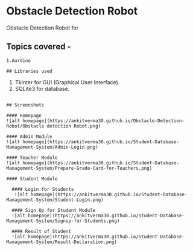# Obstacle Detection Robot
Obstacle Detection Robot for 

## Topics covered -
```
1.Aurdino 

## Libraries used
```
1. Tkinter for GUI (Graphical User Interface).
2. SQLite3 for database.
```

## Screenshots

#### Homepage
![alt homepage](https://ankitverma30.github.io/Obstacle-Detection-Robot/Obstacle detection Robot.png)

#### Admin Module
![alt homepage](https://ankitverma30.github.io/Student-Database-Management-System/Admin-Login.png)

#### Teacher Module
![alt homepage](https://ankitverma30.github.io/Student-Database-Management-System/Prepare-Grade-Card-for-Teachers.png)

#### Student Module
  
  #### Login for Students
   ![alt homepage](https://ankitverma30.github.io/Student-Database-Management-System/Student-Login.png)
  
  #### Sign Up for Student Module
  ![alt homepage](https://ankitverma30.github.io/Student-Database-Management-System/Signup-for-Students.png)
  
  #### Result of Student 
  ![alt homepage](https://ankitverma30.github.io/Student-Database-Management-System/Result-Declaration.png)
  
